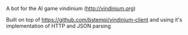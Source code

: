 A bot for the AI game vindinium (http://vindinium.org)

Built on top of https://github.com/bstempi/vindinium-client and using it's implementation of HTTP and JSON parsing
